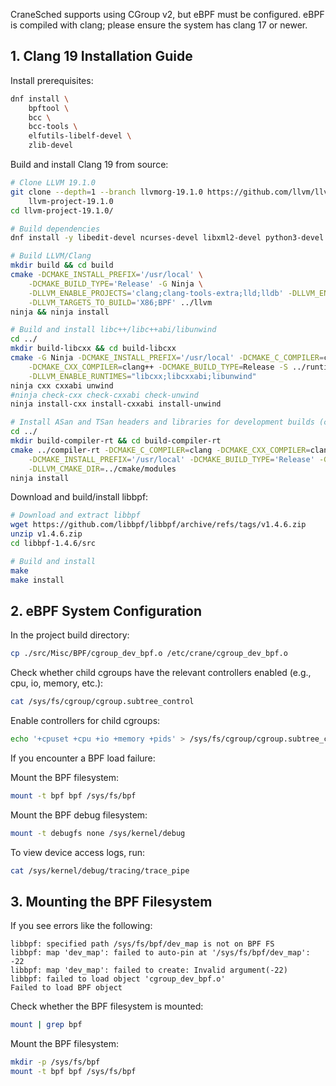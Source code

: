 CraneSched supports using CGroup v2, but eBPF must be configured.
eBPF is compiled with clang; please ensure the system has clang 17 or newer.
## 1. Clang 19 Installation Guide

Install prerequisites:
```bash
dnf install \
    bpftool \
    bcc \
    bcc-tools \
    elfutils-libelf-devel \
    zlib-devel
```

Build and install Clang 19 from source:
```bash
# Clone LLVM 19.1.0
git clone --depth=1 --branch llvmorg-19.1.0 https://github.com/llvm/llvm-project.git \
    llvm-project-19.1.0
cd llvm-project-19.1.0/

# Build dependencies
dnf install -y libedit-devel ncurses-devel libxml2-devel python3-devel swig

# Build LLVM/Clang
mkdir build && cd build
cmake -DCMAKE_INSTALL_PREFIX='/usr/local' \
    -DCMAKE_BUILD_TYPE='Release' -G Ninja \
    -DLLVM_ENABLE_PROJECTS='clang;clang-tools-extra;lld;lldb' -DLLVM_ENABLE_RUNTIMES=all \
    -DLLVM_TARGETS_TO_BUILD='X86;BPF' ../llvm
ninja && ninja install

# Build and install libc++/libc++abi/libunwind
cd ../
mkdir build-libcxx && cd build-libcxx
cmake -G Ninja -DCMAKE_INSTALL_PREFIX='/usr/local' -DCMAKE_C_COMPILER=clang \
    -DCMAKE_CXX_COMPILER=clang++ -DCMAKE_BUILD_TYPE=Release -S ../runtimes \
    -DLLVM_ENABLE_RUNTIMES="libcxx;libcxxabi;libunwind"
ninja cxx cxxabi unwind
#ninja check-cxx check-cxxabi check-unwind
ninja install-cxx install-cxxabi install-unwind

# Install ASan and TSan headers and libraries for development builds (compiler-rt)
cd ../
mkdir build-compiler-rt && cd build-compiler-rt
cmake ../compiler-rt -DCMAKE_C_COMPILER=clang -DCMAKE_CXX_COMPILER=clang++ \
    -DCMAKE_INSTALL_PREFIX='/usr/local' -DCMAKE_BUILD_TYPE='Release' -G Ninja \
    -DLLVM_CMAKE_DIR=../cmake/modules
ninja install
```

Download and build/install libbpf:
```bash
# Download and extract libbpf
wget https://github.com/libbpf/libbpf/archive/refs/tags/v1.4.6.zip
unzip v1.4.6.zip
cd libbpf-1.4.6/src

# Build and install
make
make install
```

## 2. eBPF System Configuration

In the project build directory:
```bash
cp ./src/Misc/BPF/cgroup_dev_bpf.o /etc/crane/cgroup_dev_bpf.o
```

Check whether child cgroups have the relevant controllers enabled (e.g., cpu, io, memory, etc.):
```bash
cat /sys/fs/cgroup/cgroup.subtree_control
```

Enable controllers for child cgroups:
```bash
echo '+cpuset +cpu +io +memory +pids' > /sys/fs/cgroup/cgroup.subtree_control
```

If you encounter a BPF load failure:

Mount the BPF filesystem:
```bash
mount -t bpf bpf /sys/fs/bpf
```

Mount the BPF debug filesystem:
```bash
mount -t debugfs none /sys/kernel/debug
```

To view device access logs, run:
```bash
cat /sys/kernel/debug/tracing/trace_pipe
```

## 3. Mounting the BPF Filesystem

If you see errors like the following:
```
libbpf: specified path /sys/fs/bpf/dev_map is not on BPF FS
libbpf: map 'dev_map': failed to auto-pin at '/sys/fs/bpf/dev_map': -22
libbpf: map 'dev_map': failed to create: Invalid argument(-22)
libbpf: failed to load object 'cgroup_dev_bpf.o'
Failed to load BPF object
```

Check whether the BPF filesystem is mounted:
```bash
mount | grep bpf
```

Mount the BPF filesystem:
```bash
mkdir -p /sys/fs/bpf
mount -t bpf bpf /sys/fs/bpf
```